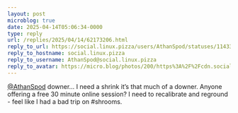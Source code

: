 ```yaml
---
layout: post
microblog: true
date: 2025-04-14T05:06:34-0000
type: reply
url: /replies/2025/04/14/62173206.html
reply_to_url: https://social.linux.pizza/users/AthanSpod/statuses/114330409267347234
reply_to_hostname: social.linux.pizza
reply_to_username: AthanSpod@social.linux.pizza
reply_to_avatar: https://micro.blog/photos/200/https%3A%2F%2Fcdn.social.linux.pizza%2Fsystem%2Faccounts%2Favatars%2F113%2F798%2F040%2F632%2F938%2F753%2Foriginal%2F05e6adf372f25640.png
---
```

<p><span class="h-card"><a href="https://micro.blog/AthanSpod@social.linux.pizza" class="u-url mention">@AthanSpod</a></span> downer… I need a shrink it’s that much of a downer. Anyone offering a free 30 minute online session? I need to recalibrate and reground - feel like I had a bad trip on #shrooms.</p>
